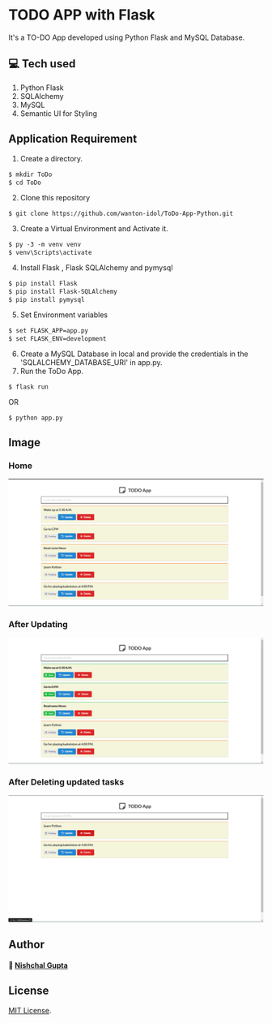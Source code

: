 # TODO APP with Flask
It's a TO-DO App developed using Python Flask and MySQL Database.

## :computer: Tech used 

1. Python Flask
2. SQLAlchemy
3. MySQL
4. Semantic UI for Styling

## Application Requirement

1. Create a directory.
```console
$ mkdir ToDo
$ cd ToDo
```
2. Clone this repository
```console
$ git clone https://github.com/wanton-idol/ToDo-App-Python.git
```
3. Create a Virtual Environment and Activate it.
```console
$ py -3 -m venv venv
$ venv\Scripts\activate
```
4. Install Flask , Flask SQLAlchemy and pymysql
```console
$ pip install Flask
$ pip install Flask-SQLAlchemy
$ pip install pymysql
```
5. Set Environment variables
```console
$ set FLASK_APP=app.py
$ set FLASK_ENV=development
```
6. Create a MySQL Database in local and provide the credentials in the 'SQLALCHEMY_DATABASE_URI' in app.py.
7. Run the ToDo App.
```console
$ flask run
```
OR
```console
$ python app.py
```
## Image
### Home
![](https://github.com/wanton-idol/ToDo-App-Python/blob/main/images/home.png)

### After Updating
![](https://github.com/wanton-idol/ToDo-App-Python/blob/main/images/update.png)

### After Deleting updated tasks
![](https://github.com/wanton-idol/ToDo-App-Python/blob/main/images/delete.png)

## Author   

#### :wave: [Nishchal Gupta](https://www.linkedin.com/in/itsnishchal/)


## License

[MIT License](LICENSE).
